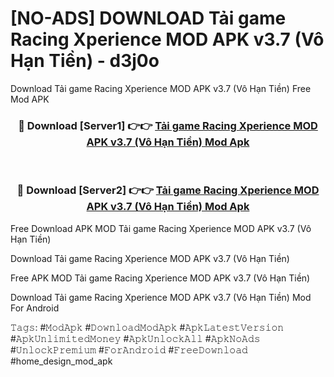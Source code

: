 # [NO-ADS] DOWNLOAD Tải game Racing Xperience MOD APK v3.7 (Vô Hạn Tiền) - d3j0o
Download Tải game Racing Xperience MOD APK v3.7 (Vô Hạn Tiền) Free Mod APK

<div align="center">
<h3>🔴 Download [Server1] 👉👉 <a href="https://apk-comot.site?title=Tải_game_Racing_Xperience_MOD_APK_v3.7_(Vô_Hạn_Tiền)">Tải game Racing Xperience MOD APK v3.7 (Vô Hạn Tiền) Mod Apk</a></h3><br>

<h3>🔴 Download [Server2] 👉👉 <a href="https://apk-comot.site?title=Tải_game_Racing_Xperience_MOD_APK_v3.7_(Vô_Hạn_Tiền)">Tải game Racing Xperience MOD APK v3.7 (Vô Hạn Tiền) Mod Apk</a></h3>
</div>


Free Download APK MOD Tải game Racing Xperience MOD APK v3.7 (Vô Hạn Tiền)

Download Tải game Racing Xperience MOD APK v3.7 (Vô Hạn Tiền) 

Free APK MOD Tải game Racing Xperience MOD APK v3.7 (Vô Hạn Tiền) 

Download Tải game Racing Xperience MOD APK v3.7 (Vô Hạn Tiền) Mod For Android

𝚃𝚊𝚐𝚜: #𝙼𝚘𝚍𝙰𝚙𝚔 #𝙳𝚘𝚠𝚗𝚕𝚘𝚊𝚍𝙼𝚘𝚍𝙰𝚙𝚔 #𝙰𝚙𝚔𝙻𝚊𝚝𝚎𝚜𝚝𝚅𝚎𝚛𝚜𝚒𝚘𝚗 #𝙰𝚙𝚔𝚄𝚗𝚕𝚒𝚖𝚒𝚝𝚎𝚍𝙼𝚘𝚗𝚎𝚢 #𝙰𝚙𝚔𝚄𝚗𝚕𝚘𝚌𝚔𝙰𝚕𝚕 #𝙰𝚙𝚔𝙽𝚘𝙰𝚍𝚜 #𝚄𝚗𝚕𝚘𝚌𝚔𝙿𝚛𝚎𝚖𝚒𝚞𝚖 #𝙵𝚘𝚛𝙰𝚗𝚍𝚛𝚘𝚒𝚍 #𝙵𝚛𝚎𝚎𝙳𝚘𝚠𝚗𝚕𝚘𝚊𝚍 #home_design_mod_apk